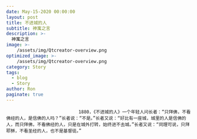 ```yaml
---
date: May-15-2020 00:00:00
layout: post
title: 不进城的人
subtitle: 神寓之言
description: >-
  神寓之言
image: >-
    /assets/img/Qtcreator-overview.png
optimized_image: >-
    /assets/img/Qtcreator-overview.png
category: Story
tags:
  - blog
  - Story
author: Ron
paginate: true
---
```


							　　1880，《不进城的人》一个年轻人问长者：“只拜佛，不看佛经的人，是信佛的人吗？”长者说：“不是。”长者又说：“好比有一座城，城里的人是信佛的人，而只拜佛，不看佛经的人，只是在城外打转，始终进不去城。”长者又说：“同理可说，只拜耶稣，不看圣经的人，也不是基督徒。”
							
							
						